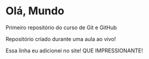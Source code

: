 # Olá, Mundo
 Primeiro repositório do curso de Git e GitHub

 Repositório criado durante uma aula ao vivo!

 Essa linha eu adicionei no site! QUE IMPRESSIONANTE! 
